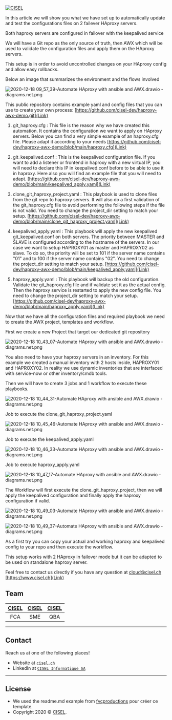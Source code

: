 <a href="https://www.cisel.ch/"><img src="https://www.cisel.ch/wp-content/uploads/2019/05/cisel_80.png" title="CISEL" alt="CISEL"></a>

<!-- [![CISEL](https://www.cisel.ch/)](https://www.cisel.ch/) -->

In this article we will show you what we have set up to automatically update and test the configurations files on 2 failever HAproxy servers.

Both haproxy servers are configured in failover with the keepalived service

We will have a Git repo as the only source of truth, then AWX which will be used to validate the configuration files and apply them on the HAproxy servers.

This setup is in order to avoid uncontrolled changes on your HAproxy config and allow easy rollbacks.


Below an image that summarizes the environment and the flows involved

![2020-12-18 09_57_39-Automate HAproxy with ansible and AWX.drawio - diagrams.net.png](https://cdn.hashnode.com/res/hashnode/image/upload/v1608281880970/1L2HRvTkB.png)

This public repository contains example yaml and config files that you can use to create your own process:  [https://github.com/cisel-dev/haproxy-awx-demo.git](Link) 


1. git_haproxy.cfg : 
This file is the reason why we have created this automation. It contains the configuration we want to apply on HAproxy servers. Below you can find a very simple example of an haproxy.cfg file. Please adapt it according to your needs
[https://github.com/cisel-dev/haproxy-awx-demo/blob/main/haproxy.cfg](Link) 
 
2. git_keepalived.conf : 
This is the keepalived configuration file. If you want to add a listener or frontend in haproxy with a new virtual IP, you will need to declare this IP in keepalived.conf before to be able to use it in haproxy. Here also you will find an example file that you will need to adapt.
[https://github.com/cisel-dev/haproxy-awx-demo/blob/main/keepalived_apply.yaml](Link) 

3. clone_git_haproxy_project.yaml : This playbook is used to clone files from the git repo to haproxy servers. It will also do a first validation of the git_haproxy.cfg file to avoid performing the following steps if the file is not valid. You need to change the project_dir setting to match your setup.
[https://github.com/cisel-dev/haproxy-awx-demo/blob/main/clone_git_haproxy_project.yaml](Link) 

4. keepalived_apply.yaml : This playbook will apply the new keepalived git_keepalived.conf on both servers. The priority between MASTER and SLAVE is configured according to the hostname of the servers. In our case we want to setup HAPROXY01 as master and HAPROXY02 as slave. To do so, the priority will be set to 101 if the server name contains "01" and to 100 if the server name contains "02". You need to change the project_dir setting to match your setup.
[https://github.com/cisel-dev/haproxy-awx-demo/blob/main/keepalived_apply.yaml](Link) 

5. haproxy_apply.yaml : This playbook will backup the old configuration. Validate the git_haproxy.cfg file and if validate set it as the actual config. Then the haproxy service is restarted to apply the new config file. You need to change the project_dir setting to match your setup.
[https://github.com/cisel-dev/haproxy-awx-demo/blob/main/haproxy_apply.yaml](Link) 

Now that we have all the configuration files and required playbook we need to create the AWX project, templates and workflow.

First we create a new Project that target our dedicated git repository

![2020-12-18 10_43_07-Automate HAproxy with ansible and AWX.drawio - diagrams.net.png](https://cdn.hashnode.com/res/hashnode/image/upload/v1608284619619/xU2aI2AAX.png)

You also need to have your haproxy servers in an inventory. For this example we created a manual inventory with 2 hosts inside, HAPROXY01 and HAPROXY02. In reality we use dynamic inventories that are interfaced with service-now or other inventory/cmdb tools.

Then we will have to create 3 jobs and 1 workflow to execute these playbooks.

![2020-12-18 10_44_31-Automate HAproxy with ansible and AWX.drawio - diagrams.net.png](https://cdn.hashnode.com/res/hashnode/image/upload/v1608284687515/MT0-Rig--.png)

Job to execute the clone_git_haproxy_project.yaml

![2020-12-18 10_45_46-Automate HAproxy with ansible and AWX.drawio - diagrams.net.png](https://cdn.hashnode.com/res/hashnode/image/upload/v1608284759271/g88W27IPx.png)

Job to execute the keepalived_apply.yaml

![2020-12-18 10_46_33-Automate HAproxy with ansible and AWX.drawio - diagrams.net.png](https://cdn.hashnode.com/res/hashnode/image/upload/v1608284809648/Ln99XF5oR.png)


Job to execute haproxy_apply.yaml

![2020-12-18 10_47_17-Automate HAproxy with ansible and AWX.drawio - diagrams.net.png](https://cdn.hashnode.com/res/hashnode/image/upload/v1608284854282/GgXyf0nHv.png)

The Workflow will first execute the clone_git_haproxy_project, then we will apply the keepalived configuration and finally apply the haproxy configuration if valid.

![2020-12-18 10_49_03-Automate HAproxy with ansible and AWX.drawio - diagrams.net.png](https://cdn.hashnode.com/res/hashnode/image/upload/v1608284961456/2di9mdKR-.png)

![2020-12-18 10_49_37-Automate HAproxy with ansible and AWX.drawio - diagrams.net.png](https://cdn.hashnode.com/res/hashnode/image/upload/v1608284995301/62wujfnsH.png)

As a first try you can copy your actual and working haproxy and keepalived config to your repo and then execute the workflow.

This setup works with 2 HAproxy in failover mode but it can be adapted to be used on standalone haproxy server.


Feel free to contact us directly if you have any question at cloud@cisel.ch
[https://www.cisel.ch](Link) 
## Team

| <a href="https://www.cisel.ch" target="_blank">**CISEL**</a> | <a href="https://www.cisel.ch" target="_blank">**CISEL**</a> | <a href="https://www.cisel.ch" target="_blank">**CISEL**</a> |
| :---: |:---:| :---:|
| FCA | SME | QBA |

---

## Contact

Reach us at one of the following places!

- Website at <a href="https://www.cisel.ch" target="_blank">`cisel.ch`</a>
- LinkedIn at <a href="https://www.linkedin.com/company/cisel-informatique-sa/" target="_blank">`CISEL Informatique SA`</a>

---

## License
- We used the readme.md example from  <a href="https://gist.github.com/fvcproductions/1bfc2d4aecb01a834b46" target="_blank">fvcproductions</a> pour créer ce template.
- Copyright 2020 © <a href="https://www.cisel.ch" target="_blank">CISEL</a>.
